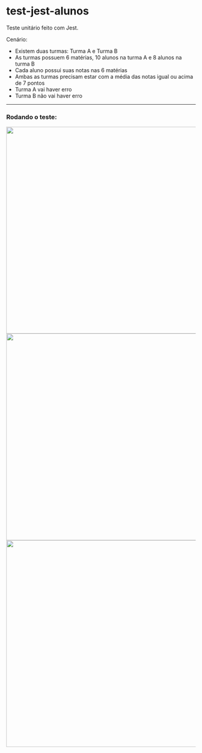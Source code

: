 # test-jest-alunos
Teste unitário feito com Jest. 

Cenário:
- Existem duas turmas: Turma A e Turma B
- As turmas possuem 6 matérias, 10 alunos na turma A e 8 alunos na turma B
- Cada aluno possui suas notas nas 6 matérias
- Ambas as turmas precisam estar com a média das notas igual ou acima de 7 pontos
- Turma A vai haver erro
- Turma B não vai haver erro

---
### Rodando o teste:

<div align="center">
  <img src="https://github.com/yasolar/test-jest-alunos/assets/46655932/450c5d45-ce17-459c-aee5-bf929f03d986" width="550px"/>
</div>

<div align="center">
  <img src="https://github.com/yasolar/test-jest-alunos/assets/46655932/b5983db6-263c-40c4-a756-f0119c42c70a" width="550px"/>
</div>

<div align="center">
  <img src="https://github.com/yasolar/test-jest-alunos/assets/46655932/53b6f816-46cd-4d47-a6cd-52474af9a9b3" width="550px"/>
</div>



